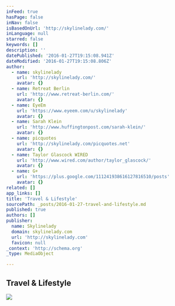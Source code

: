```yaml
---
inFeed: true
hasPage: false
inNav: false
isBasedOnUrl: 'http://skylinelady.com/'
inLanguage: null
starred: false
keywords: []
description: ''
datePublished: '2016-01-27T19:15:08.941Z'
dateModified: '2016-01-27T19:15:08.806Z'
author:
  - name: skylinelady
    url: 'http://skylinelady.com/'
    avatar: {}
  - name: Retreat Berlin
    url: 'http://www.retreat-berlin.com/'
    avatar: {}
  - name: EyeEm
    url: 'https://www.eyeem.com/u/skylinelady'
    avatar: {}
  - name: Sarah Klein
    url: 'http://www.huffingtonpost.com/sarah-klein/'
    avatar: {}
  - name: picquotes
    url: 'http://skylinelady.com/picquotes.net'
    avatar: {}
  - name: Taylor Glascock WIRED
    url: 'http://www.wired.com/author/taylor_glascock/'
    avatar: {}
  - name: G+
    url: 'https://plus.google.com/111241938616127816510/posts'
    avatar: {}
related: []
app_links: []
title: 'Travel & Lifestyle'
sourcePath: _posts/2016-01-27-travel-and-lifestyle.md
published: true
authors: []
publisher:
  name: Skylinelady
  domain: skylinelady.com
  url: 'http://skylinelady.com'
  favicon: null
_context: 'http://schema.org'
_type: MediaObject

---
```

<article style=""><h1>Travel &amp; Lifestyle</h1><img src="https://s3-us-west-2.amazonaws.com/the-grid-img/p/594d1924a5dd4146f435b42845ab0c384ba7b650.jpg" /></article>